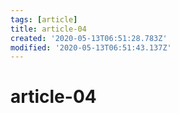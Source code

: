 ```yaml
---
tags: [article]
title: article-04
created: '2020-05-13T06:51:28.783Z'
modified: '2020-05-13T06:51:43.137Z'
---
```


# article-04
